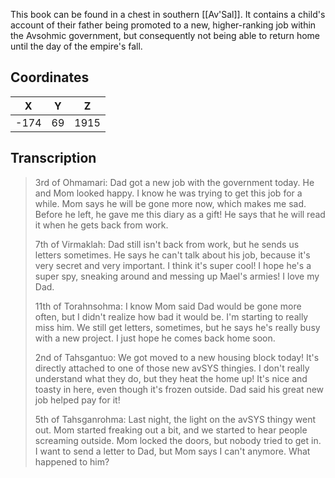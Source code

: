  

This book can be found in a chest in southern [[Av'Sal]]. It contains a child's account of their father being promoted to a new, higher-ranking job within the Avsohmic government, but consequently not being able to return home until the day of the empire's fall.

## Coordinates
| **X** | **Y** | **Z** |
| :---: | :---: | :---: |
| -174  |  69   | 1915  |

## Transcription
> 3rd of Ohmamari:
> Dad got a new job with the government today. He and Mom looked happy. I know he was trying to get this job for a while. Mom says he will be gone more now, which makes me sad. Before he left, he gave me this diary as a gift! He says that he will read it when he gets back from work.
>
> 7th of Virmaklah:
> Dad still isn't back from work, but he sends us letters sometimes. He says he can't talk about his job, because it's very secret and very important. I think it's super cool! I hope he's a super spy, sneaking around and messing up Mael's armies! I love my Dad.
>
> 11th of Torahnsohma:
> I know Mom said Dad would be gone more often, but I didn't realize how bad it would be. I'm starting to really miss him. We still get letters, sometimes, but he says he's really busy with a new project. I just hope he comes back home soon.
>
> 2nd of Tahsgantuo:
> We got moved to a new housing block today! It's directly attached to one of those new avSYS thingies. I don't really understand what they do, but they heat the home up! It's nice and toasty in here, even though it's frozen outside. Dad said his great new job helped pay for it!
>
> 5th of Tahsganrohma:
> Last night, the light on the avSYS thingy went out. Mom started freaking out a bit, and we started to hear people screaming outside. Mom locked the doors, but nobody tried to get in. I want to send a letter to Dad, but Mom says I can't anymore. What happened to him?

